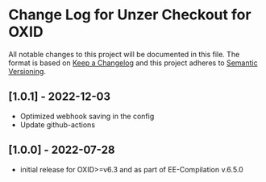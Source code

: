 # Change Log for Unzer Checkout for OXID

All notable changes to this project will be documented in this file.
The format is based on [Keep a Changelog](http://keepachangelog.com/)
and this project adheres to [Semantic Versioning](http://semver.org/).

## [1.0.1] - 2022-12-03

- Optimized webhook saving in the config
- Update github-actions

## [1.0.0] - 2022-07-28

- initial release for OXID>=v6.3 and as part of EE-Compilation v.6.5.0
